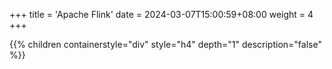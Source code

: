 +++
title = 'Apache Flink'
date = 2024-03-07T15:00:59+08:00
weight = 4
+++


{{% children containerstyle="div" style="h4" depth="1" description="false" %}}